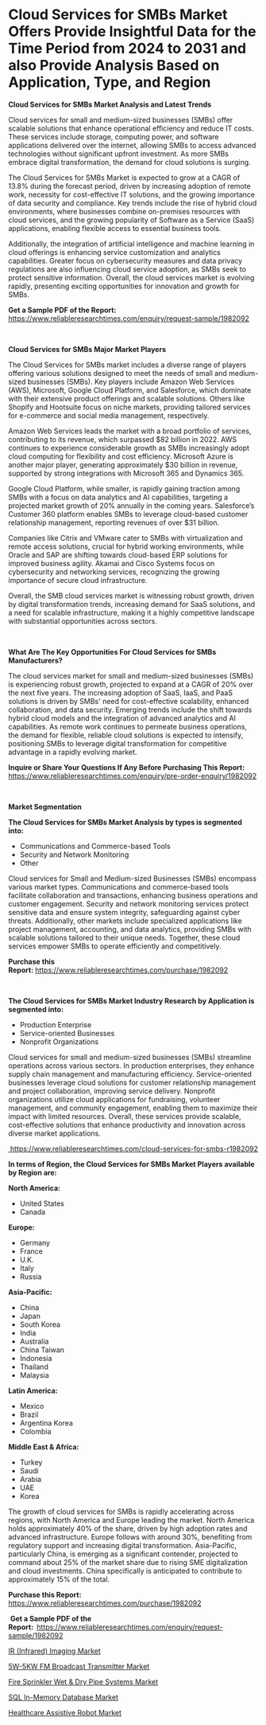 <p><h1>Cloud Services for SMBs Market Offers Provide Insightful Data for the Time Period from 2024 to 2031 and also Provide Analysis Based on Application, Type, and Region</h1></p><p><strong>Cloud Services for SMBs Market Analysis and Latest Trends</strong></p>
<p><p>Cloud services for small and medium-sized businesses (SMBs) offer scalable solutions that enhance operational efficiency and reduce IT costs. These services include storage, computing power, and software applications delivered over the internet, allowing SMBs to access advanced technologies without significant upfront investment. As more SMBs embrace digital transformation, the demand for cloud solutions is surging.</p><p>The Cloud Services for SMBs Market is expected to grow at a CAGR of 13.8% during the forecast period, driven by increasing adoption of remote work, necessity for cost-effective IT solutions, and the growing importance of data security and compliance. Key trends include the rise of hybrid cloud environments, where businesses combine on-premises resources with cloud services, and the growing popularity of Software as a Service (SaaS) applications, enabling flexible access to essential business tools.</p><p>Additionally, the integration of artificial intelligence and machine learning in cloud offerings is enhancing service customization and analytics capabilities. Greater focus on cybersecurity measures and data privacy regulations are also influencing cloud service adoption, as SMBs seek to protect sensitive information. Overall, the cloud services market is evolving rapidly, presenting exciting opportunities for innovation and growth for SMBs.</p></p>
<p><strong>Get a Sample PDF of the Report:&nbsp;</strong> <a href="https://www.reliableresearchtimes.com/enquiry/request-sample/1982092?utm_campaign=1775&utm_medium=2&utm_source=Github&utm_content=ia&utm_term=25102024&utm_id=cloud-services-for-smbs">https://www.reliableresearchtimes.com/enquiry/request-sample/1982092</a></p>
<p>&nbsp;</p>
<p><strong>Cloud Services for SMBs Major Market Players</strong></p>
<p><p>The Cloud Services for SMBs market includes a diverse range of players offering various solutions designed to meet the needs of small and medium-sized businesses (SMBs). Key players include Amazon Web Services (AWS), Microsoft, Google Cloud Platform, and Salesforce, which dominate with their extensive product offerings and scalable solutions. Others like Shopify and Hootsuite focus on niche markets, providing tailored services for e-commerce and social media management, respectively.</p><p>Amazon Web Services leads the market with a broad portfolio of services, contributing to its revenue, which surpassed $82 billion in 2022. AWS continues to experience considerable growth as SMBs increasingly adopt cloud computing for flexibility and cost efficiency. Microsoft Azure is another major player, generating approximately $30 billion in revenue, supported by strong integrations with Microsoft 365 and Dynamics 365.</p><p>Google Cloud Platform, while smaller, is rapidly gaining traction among SMBs with a focus on data analytics and AI capabilities, targeting a projected market growth of 20% annually in the coming years. Salesforce’s Customer 360 platform enables SMBs to leverage cloud-based customer relationship management, reporting revenues of over $31 billion.</p><p>Companies like Citrix and VMware cater to SMBs with virtualization and remote access solutions, crucial for hybrid working environments, while Oracle and SAP are shifting towards cloud-based ERP solutions for improved business agility. Akamai and Cisco Systems focus on cybersecurity and networking services, recognizing the growing importance of secure cloud infrastructure.</p><p>Overall, the SMB cloud services market is witnessing robust growth, driven by digital transformation trends, increasing demand for SaaS solutions, and a need for scalable infrastructure, making it a highly competitive landscape with substantial opportunities across sectors.</p></p>
<p>&nbsp;</p>
<p><strong>What Are The Key Opportunities For Cloud Services for SMBs Manufacturers?</strong></p>
<p><p>The cloud services market for small and medium-sized businesses (SMBs) is experiencing robust growth, projected to expand at a CAGR of 20% over the next five years. The increasing adoption of SaaS, IaaS, and PaaS solutions is driven by SMBs' need for cost-effective scalability, enhanced collaboration, and data security. Emerging trends include the shift towards hybrid cloud models and the integration of advanced analytics and AI capabilities. As remote work continues to permeate business operations, the demand for flexible, reliable cloud solutions is expected to intensify, positioning SMBs to leverage digital transformation for competitive advantage in a rapidly evolving market.</p></p>
<p><strong>Inquire or Share Your Questions If Any Before Purchasing This Report:</strong> <a href="https://www.reliableresearchtimes.com/enquiry/pre-order-enquiry/1982092?utm_campaign=1775&utm_medium=2&utm_source=Github&utm_content=ia&utm_term=25102024&utm_id=cloud-services-for-smbs">https://www.reliableresearchtimes.com/enquiry/pre-order-enquiry/1982092</a></p>
<p>&nbsp;</p>
<p><strong>Market Segmentation</strong></p>
<p><strong>The Cloud Services for SMBs Market Analysis by types is segmented into:</strong></p>
<p><ul><li>Communications and Commerce-based Tools</li><li>Security and Network Monitoring</li><li>Other</li></ul></p>
<p><p>Cloud services for Small and Medium-sized Businesses (SMBs) encompass various market types. Communications and commerce-based tools facilitate collaboration and transactions, enhancing business operations and customer engagement. Security and network monitoring services protect sensitive data and ensure system integrity, safeguarding against cyber threats. Additionally, other markets include specialized applications like project management, accounting, and data analytics, providing SMBs with scalable solutions tailored to their unique needs. Together, these cloud services empower SMBs to operate efficiently and competitively.</p></p>
<p><strong>Purchase this Report:&nbsp;</strong><a href="https://www.reliableresearchtimes.com/purchase/1982092?utm_campaign=1775&utm_medium=2&utm_source=Github&utm_content=ia&utm_term=25102024&utm_id=cloud-services-for-smbs">https://www.reliableresearchtimes.com/purchase/1982092</a></p>
<p>&nbsp;</p>
<p><strong>The Cloud Services for SMBs Market Industry Research by Application is segmented into:</strong></p>
<p><ul><li>Production Enterprise</li><li>Service-oriented Businesses</li><li>Nonprofit Organizations</li></ul></p>
<p><p>Cloud services for small and medium-sized businesses (SMBs) streamline operations across various sectors. In production enterprises, they enhance supply chain management and manufacturing efficiency. Service-oriented businesses leverage cloud solutions for customer relationship management and project collaboration, improving service delivery. Nonprofit organizations utilize cloud applications for fundraising, volunteer management, and community engagement, enabling them to maximize their impact with limited resources. Overall, these services provide scalable, cost-effective solutions that enhance productivity and innovation across diverse market applications.</p></p>
<p><a href="https://www.reliableresearchtimes.com/cloud-services-for-smbs-r1982092?utm_campaign=1775&utm_medium=2&utm_source=Github&utm_content=ia&utm_term=25102024&utm_id=cloud-services-for-smbs">&nbsp;https://www.reliableresearchtimes.com/cloud-services-for-smbs-r1982092</a></p>
<p><strong>In terms of Region, the Cloud Services for SMBs Market Players available by Region are:</strong></p>
<p>
    <p> <strong> North America: </strong>
        <ul>
            <li>United States</li>
            <li>Canada</li>
        </ul>
        </p> 
    <p> <strong> Europe: </strong>
        <ul>
            <li>Germany</li>
            <li>France</li>
            <li>U.K.</li>
            <li>Italy</li>
            <li>Russia</li>
        </ul>
        </p> 
    <p> <strong> Asia-Pacific: </strong>
        <ul>
            <li>China</li>
            <li>Japan</li>
            <li>South Korea</li>
            <li>India</li>
            <li>Australia</li>
            <li>China Taiwan</li>
            <li>Indonesia</li>
            <li>Thailand</li>
            <li>Malaysia</li>
        </ul>
        </p> 
    <p> <strong> Latin America: </strong>
        <ul>
            <li>Mexico</li>
            <li>Brazil</li>
            <li>Argentina Korea</li>
            <li>Colombia</li>
        </ul>
        </p> 
    <p> <strong> Middle East & Africa: </strong>
        <ul>
            <li>Turkey</li>
            <li>Saudi</li>
            <li>Arabia</li>
            <li>UAE</li>
            <li>Korea</li>
        </ul>
    </p>
    </p>
<p><p>The growth of cloud services for SMBs is rapidly accelerating across regions, with North America and Europe leading the market. North America holds approximately 40% of the share, driven by high adoption rates and advanced infrastructure. Europe follows with around 30%, benefiting from regulatory support and increasing digital transformation. Asia-Pacific, particularly China, is emerging as a significant contender, projected to command about 25% of the market share due to rising SME digitalization and cloud investments. China specifically is anticipated to contribute to approximately 15% of the total.</p></p>
<p><strong>Purchase this Report: </strong><a href="https://www.reliableresearchtimes.com/purchase/1982092?utm_campaign=1775&utm_medium=2&utm_source=Github&utm_content=ia&utm_term=25102024&utm_id=cloud-services-for-smbs">https://www.reliableresearchtimes.com/purchase/1982092</a></p>
<p>&nbsp;<strong>Get a Sample PDF of the Report:&nbsp;&nbsp;</strong><a href="https://www.reliableresearchtimes.com/enquiry/request-sample/1982092?utm_campaign=1775&utm_medium=2&utm_source=Github&utm_content=ia&utm_term=25102024&utm_id=cloud-services-for-smbs">https://www.reliableresearchtimes.com/enquiry/request-sample/1982092</a></p>
<p><strong></strong></p>
<p><p><a href="https://www.linkedin.com/pulse/ir-infrared-imaging-market-investigation-industry-evolution-6qkfc?utm_campaign=1775&utm_medium=2&utm_source=Github&utm_content=ia&utm_term=25102024&utm_id=cloud-services-for-smbs">IR (Infrared) Imaging Market</a></p><p><a href="https://www.linkedin.com/pulse/surfing-5w-5kw-fm-broadcast-transmitter-wave-riding-market-p3r7f?utm_campaign=1775&utm_medium=2&utm_source=Github&utm_content=ia&utm_term=25102024&utm_id=cloud-services-for-smbs">5W-5KW FM Broadcast Transmitter Market</a></p><p><a href="https://www.linkedin.com/pulse/strategic-insights-global-fire-sprinkler-wet-dry-pipe-systems-suefc?utm_campaign=1775&utm_medium=2&utm_source=Github&utm_content=ia&utm_term=25102024&utm_id=cloud-services-for-smbs">Fire Sprinkler Wet & Dry Pipe Systems Market</a></p><p><a href="https://www.linkedin.com/pulse/sql-in-memory-database-landscape-product-spectrum-market-ckh4f?utm_campaign=1775&utm_medium=2&utm_source=Github&utm_content=ia&utm_term=25102024&utm_id=cloud-services-for-smbs">SQL In-Memory Database Market</a></p><p><a href="https://www.linkedin.com/pulse/healthcare-assistive-robot-market-research-report-exploring-mcn6f?utm_campaign=1775&utm_medium=2&utm_source=Github&utm_content=ia&utm_term=25102024&utm_id=cloud-services-for-smbs">Healthcare Assistive Robot Market</a></p></p>
